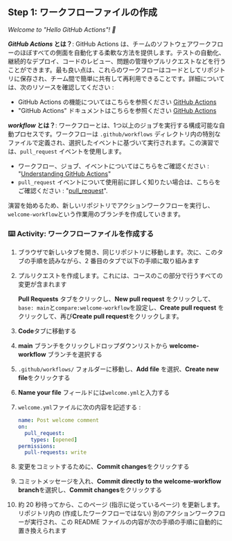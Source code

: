 ## Step 1: ワークフローファイルの作成

_Welcome to "Hello GitHub Actions"! :wave:_

**_GitHub Actions_ とは？**: GitHub Actions は、チームのソフトウェアワークフローのほぼすべての側面を自動化する柔軟な方法を提供します。テストの自動化、継続的なデプロイ、コードのレビュー、問題の管理やプルリクエストなどを行うことができます。最も良い点は、これらのワークフローはコードとしてリポジトリに保存され、チーム間で簡単に共有して再利用できることです。詳細については、次のリソースを確認してください :

- GitHub Actions の機能についてはこちらを参照ください [GitHub Actions](https://github.com/features/actions)
- "GitHub Actions" ドキュメントはこちらを参照ください [GitHub Actions](https://docs.github.com/actions)

**_workflow_ とは？**: ワークフローとは、1つ以上のジョブを実行する構成可能な自動プロセスです。ワークフローは `.github/workflows` ディレクトリ内の特別なファイルで定義され、選択したイベントに基づいて実行されます。この演習では、`pull_request` イベントを使用します。

- ワークフロー、ジョブ、イベントについてはこちらをご確認ください : "[Understanding GitHub Actions](https://docs.github.com/en/actions/learn-github-actions/understanding-github-actions)"
- `pull_request` イベントについて使用前に詳しく知りたい場合は、こちらをご確認ください : "[pull_request](https://docs.github.com/en/developers/webhooks-and-events/webhooks/webhook-events-and-payloads#pull_request)".

演習を始めるため、新しいリポジトリでアクションワークフローを実行し、`welcome-workflow`という作業用のブランチを作成していきます。

### :keyboard: Activity: ワークフローファイルを作成する

1. ブラウザで新しいタブを開き、同じリポジトリに移動します。次に、このタブの手順を読みながら、2 番目のタブで以下の手順に取り組みます
1. プルリクエストを作成します。これには、コースのこの部分で行うすべての変更が含まれます

   **Pull Requests** タブをクリックし、**New pull request** をクリックして、`base: main`と`compare:welcome-workflow`を設定し、**Create pull request** をクリックして、再び**Create pull request**をクリックします。

1. **Code**タブに移動する
1. **main** ブランチをクリックしドロップダウンリストから **welcome-workflow** ブランチを選択する
1. `.github/workflows/` フォルダーに移動し、**Add file** を選択、**Create new file**をクリックする
1. **Name your file** フィールドには`welcome.yml`と入力する
1. `welcome.yml`ファイルに次の内容を記述する :

   ```yaml copy
   name: Post welcome comment
   on:
     pull_request:
       types: [opened]
   permissions:
     pull-requests: write
   ```

1. 変更をコミットするために、**Commit changes**をクリックする
1. コミットメッセージを入れ、**Commit directly to the welcome-workflow branch**を選択し、**Commit changes**をクリックする
1. 約 20 秒待ってから、このページ (指示に従っているページ) を更新します。リポジトリ内の (作成したワークフローではない) 別のアクションワークフローが実行され、この README ファイルの内容が次の手順の手順に自動的に置き換えられます

